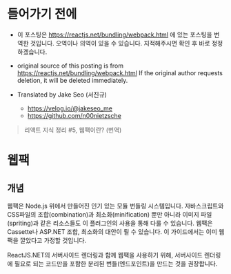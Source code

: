 # 들어가기 전에
- 이 포스팅은 https://reactjs.net/bundling/webpack.html 에 있는 포스팅을 번역한 것입니다. 오역이나 의역이 있을 수 있습니다. 지적해주시면 확인 후 바로 정정하겠습니다.

- original source of this posting is from https://reactjs.net/bundling/webpack.html If the original author requests deletion, it will be deleted immediately.

- Translated by Jake Seo (서진규)

	- https://velog.io/@jakeseo_me
	- https://github.com/n00nietzsche
    
> 리액트 지식 정리 #5, 웹팩이란? (번역)

# 웹팩

## 개념



웹팩은 Node.js 위에서 만들어진 인기 있는 모듈 번들링 시스템입니다. 자바스크립트와 CSS파일의 조합(combination)과 최소화(minification) 뿐만 아니라 이미지 파일(spriting)과 같은 리소스들도 이 플러그인의 사용을 통해 다룰 수 있습니다. 웹팩은 Cassette나 ASP.NET 조합, 최소화의 대안이 될 수 있습니다. 이 가이드에서는 이미 웹팩을 깔았다고 가정할 것입니다.

ReactJS.NET의 서버사이드 렌더링과 함께 웹팩을 사용하기 위해, 서버사이드 렌더링에 필요로 되는 코드만을 포함한 분리된 번들(엔드포인트)을 만드는 것을 권장합니다. 
